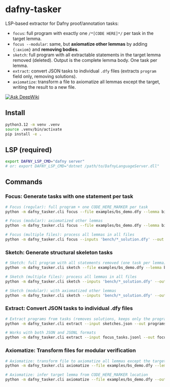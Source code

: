 # dafny-tasker

LSP-based extractor for Dafny proof/annotation tasks:
- `focus`: full program with exactly one `/*[CODE HERE]*/` per task in the target lemma.
- `focus --modular`: same, but **axiomatize other lemmas** by adding `{:axiom}` and **removing bodies**.
- `sketch`: full program with all extractable statements in the target lemma removed (deleted). Output is the complete lemma body. One task per lemma.
- `extract`: convert JSON tasks to individual `.dfy` files (extracts `program` field only, removing solutions).
- `axiomatize`: transform a file to axiomatize all lemmas except the target, writing the result to a new file.

[![Ask DeepWiki](https://deepwiki.com/badge.svg)](https://deepwiki.com/metareflection/dafny-tasker)

## Install
```bash
python3.12 -m venv .venv
source .venv/bin/activate
pip install -e .
```

## LSP (required)
```bash
export DAFNY_LSP_CMD="dafny server"
# or: export DAFNY_LSP_CMD="dotnet /path/to/DafnyLanguageServer.dll"
```

## Commands

### Focus: Generate tasks with one statement per task
```bash
# Focus (regular): full program + one CODE_HERE_MARKER per task
python -m dafny_tasker.cli focus --file examples/bs_demo.dfy --lemma binarySearchCorrect --out focus.jsonl

# Focus (modular): axiomatized other lemmas
python -m dafny_tasker.cli focus --file examples/bs_demo.dfy --lemma binarySearchCorrect --out modular.jsonl --modular

# Focus (multiple files): process all lemmas in all files
python -m dafny_tasker.cli focus --inputs 'bench/*_solution.dfy' --out focus_all.json --json-list
```

### Sketch: Generate structural skeleton tasks
```bash
# Sketch: full program with all statements removed (one task per lemma)
python -m dafny_tasker.cli sketch --file examples/bs_demo.dfy --lemma binarySearchCorrect --out sketch.jsonl

# Sketch (multiple files): process all lemmas in all files
python -m dafny_tasker.cli sketch --inputs 'bench/*_solution.dfy' --out sketches.json --json-list

# Sketch (modular): with axiomatized other lemmas
python -m dafny_tasker.cli sketch --inputs 'bench/*_solution.dfy' --out sketches_modular.json --json-list --modular
```

### Extract: Convert JSON tasks to individual .dfy files
```bash
# Extract programs from tasks (removes solutions, keeps only the program field)
python -m dafny_tasker.cli extract --input sketches.json --out programs_dir/

# Works with both JSON and JSONL formats
python -m dafny_tasker.cli extract --input focus_tasks.jsonl --out focus_programs/
```

### Axiomatize: Transform files for modular verification
```bash
# Axiomatize: transform file to axiomatize all lemmas except the target
python -m dafny_tasker.cli axiomatize --file examples/bs_demo.dfy --lemma binarySearchCorrect --out axiomatized.dfy

# Axiomatize: infer target lemma from CODE_HERE_MARKER location
python -m dafny_tasker.cli axiomatize --file examples/bs_demo.dfy --out axiomatized.dfy
```
